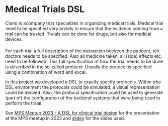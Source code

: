 # Medical Trials DSL

Clario is acompany that specializes in organizing medical trials.
Medical trial need to be specified very prciely to ensure that the evidence coming from a trial can be trusted.
Traials can be done for drugs, but also for medical devices.

####

For each trial a full description of the inetraction between the patioent, teh doctors needs to be specified. 
Also all medicine taken, all (side) effects etc. need to be followed.
This full specification of how the trial needs to be done is described in the so-called protocol.
Usually the protocol is specified using a combination of word and excel.

In this project we developed a DSL to exactly specify protocols.
Within trhe DSL environment the protocols could be simulated, a visual representation could be derived.
Also, the protocol specification could be used to generate (part  of) the configuration of the backend
systems that were being used to perform the traial.

See 
<a href="https://www.youtube.com/watch?v=zag7hkaHWD0" target="_blank">MPS Meetup 2023 - A DSL for clinical trial design</a>
for the presentation at the MPS meetup in 2023 and
<a href="https://voelter.de/data/presentations/a-dsl-for-clinical-trial-design.pdf" target="_blank">slides</a>
for the slides used.



